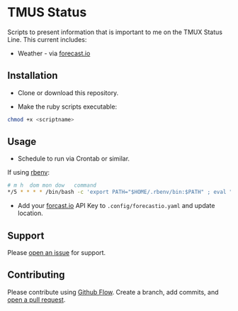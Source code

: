 #  TMUS Status

Scripts to present information that is important to me on the TMUX Status Line. This current includes:

* Weather - via [forecast.io](https://www.forecast.io)

## Installation

* Clone or download this repository.

* Make the ruby scripts executable:

```sh
chmod +x <scriptname>
```

## Usage

* Schedule to run via Crontab or similar.

If using [rbenv](https://rbenv.org):

```sh
# m h  dom mon dow   command
*/5 * * * * /bin/bash -c 'export PATH="$HOME/.rbenv/bin:$PATH" ; eval "$(rbenv init -)" ; cd /home/vagrant/projects/tmux-status/; ./weather.rb'
```

* Add your [forcast.io](http://www.forecast.io) API Key to ```.config/forecastio.yaml``` and update location.

## Support

Please [open an issue](https://github.com/jonbartlett/tmus-status/issues/new) for support.

## Contributing

Please contribute using [Github Flow](https://guides.github.com/introduction/flow/). Create a branch, add commits, and [open a pull request](https://github.com/jonbartlett/tmux-status/compare/).

